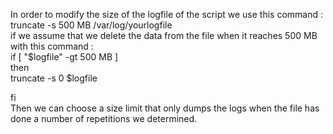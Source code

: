 In order to modify the size of the logfile of the script we use this command :  
truncate -s 500 MB /var/log/yourlogfile  
if we assume that we delete the data from the file when it reaches 500 MB with this command :  
if [ "$logfile" -gt 500 MB ]   
then   
    truncate -s 0 $logfile  
    
fi  
Then we can choose a size limit that only dumps the logs when the file has done a number of repetitions we determined.
